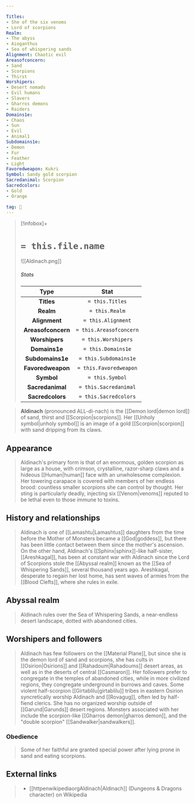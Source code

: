 ```yaml
---

Titles:
- She of the six venoms
- Lord of scorpions
Realm:
- The abyss
- Aioganthus
- Sea of whispering sands
Alignment: Chaotic evil
Areasofconcern:
- Sand
- Scorpions
- Thirst
Worshipers:
- Desert nomads
- Evil humans
- Slavers
- Gharros demons
- Raiders
Domains1e:
- Chaos
- Sun
- Evil
- Animal1
Subdomains1e:
- Demon
- Fur
- Feather
- Light
Favoredweapon: Kukri
Symbol: Sandy gold scorpion
Sacredanimal: Scorpion
Sacredcolors:
- Gold
- Orange

tag: 🙏
---
```


> [!infobox]+
> #  `= this.file.name`
> ![[Aldinach.png]]
> ##### Stats
> Type | Stat |
> :---:|:---:|
> **Titles** | `= this.Titles` |
> **Realm** | `= this.Realm` |
> **Alignment** | `= this.Alignment` |
> **Areasofconcern** | `= this.Areasofconcern` |
> **Worshipers** | `= this.Worshipers` |
> **Domains1e** | `= this.Domains1e` |
> **Subdomains1e** | `= this.Subdomains1e` |
> **Favoredweapon** | `= this.Favoredweapon` |
> **Symbol** | `= this.Symbol` |
> **Sacredanimal** | `= this.Sacredanimal` |
> **Sacredcolors** | `= this.Sacredcolors` |



> **Aldinach** (pronounced ALL-di-nach) is the [[Demon lord|demon lord]] of sand, thirst and [[Scorpion|scorpions]]. Her [[Unholy symbol|unholy symbol]] is an image of a gold [[Scorpion|scorpion]] with sand dripping from its claws.



## Appearance

> Aldinach's primary form is that of an enormous, golden scorpion as large as a house, with crimson, crystalline, razor-sharp claws and a hideous [[Human|human]] face with an unwholesome complexion. Her towering carapace is covered with members of her endless brood: countless smaller scorpions she can control by thought. Her sting is particularly deadly, injecting six [[Venom|venoms]] reputed to be lethal even to those immune to toxins.


## History and relationships

> Aldinach is one of [[Lamashtu|Lamashtus]] daughters from the time before the Mother of Monsters became a [[God|goddess]], but there has been little contact between them since the mother's ascension. On the other hand, Aldinach's [[Sphinx|sphinx]]-like half-sister, [[Areshkagal]], has been at constant war with Aldinach since the Lord of Scorpions stole the [[Abyssal realm]] known as the [[Sea of Whispering Sands]], several thousand years ago. Areshkagal, desperate to regain her lost home, has sent waves of armies from the [[Blood Clefts]], where she rules in exile.


## Abyssal realm

> Aldinach rules over the Sea of Whispering Sands, a near-endless desert landscape, dotted with abandoned cities.


## Worshipers and followers

> Aldinach has few followers on the [[Material Plane]], but since she is the demon lord of sand and scorpions, she has cults in [[Osirion|Osirions]] and [[Rahadoum|Rahadoums]] desert areas, as well as in the deserts of central [[Casmaron]]. Her followers prefer to congregate in the temples of abandoned cities, while in more civilized regions, they congregate underground in burrows and caves. Some violent half-scorpion [[Girtablilu|girtablilu]] tribes in eastern Osirion syncretically worship Aldinach and [[Rovagug]], often led by half-fiend clerics. She has no organized worship outside of [[Garund|Garunds]] desert regions.
> Monsters associated with her include the scorpion-like [[Gharros demon|gharros demon]], and the "double scorpion" [[Sandwalker|sandwalkers]].


### Obedience

> Some of her faithful are granted special power after lying prone in sand and eating scorpions.


## External links

> - [[httpenwikipediaorgAldinach|Aldinach]] (Dungeons & Dragons character) on Wikipedia







